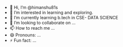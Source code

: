 - 👋 Hi, I’m @himanshu81s
- 👀 I’m interested in learning and exploring.
- 🌱 I’m currently learning b.tech in CSE- DATA SCIENCE
- 💞️ I’m looking to collaborate on ...
- 📫 How to reach me ...
- 😄 Pronouns: ...
- ⚡ Fun fact: ...

<!---
himanshu81s/himanshu81s is a ✨ special ✨ repository because its `README.md` (this file) appears on your GitHub profile.
You can click the Preview link to take a look at your changes.
--->
